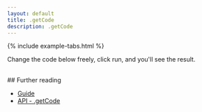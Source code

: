 ```yaml
---
layout: default
title: .getCode
description: .getCode
---
```


{% include example-tabs.html %}

Change the code below freely, click run, and you'll see the result.

<script src="https://embed.runkit.com"></script>
<div id="cbmcode"></div>
<script>var notebook = RunKit.createNotebook({
    element: document.getElementById("cbmcode"),
    title: 'getCode',
    preamble: "require('fix-esm').register(); const cbmApi = require('@cbmjs/cbm-api').default; const cbm = new cbmApi(); console.warn = function noop(){};",
    nodeVersion: "18",
    minHeight: "250px",
    //onLoad: (n) => n.evaluate(),
    source: "const code = cbm.getCode('capitalize.js');\nconst cap = eval(code);\ncap(\"hElLo I'm NaPoLeOn.\")\n"})</script>
<br>
## Further reading

- [Guide](./guide/)
- [API - .getCode](./api/helper/#getCode)
